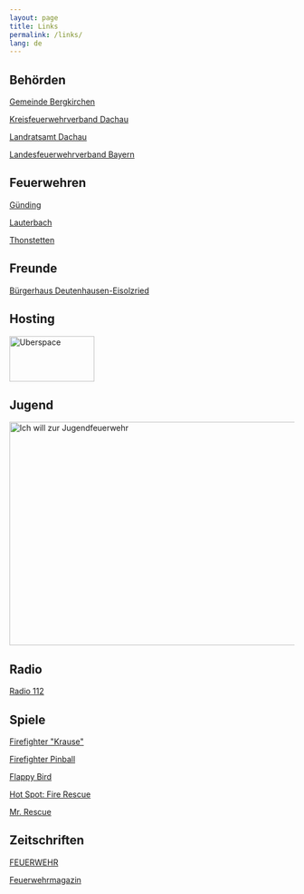 ```yaml
---
layout: page
title: Links
permalink: /links/
lang: de
---
```


## Behörden

[Gemeinde Bergkirchen](http://www.bergkirchen.de/)

[Kreisfeuerwehrverband Dachau](http://kfv-dachau.de/)

[Landratsamt Dachau](http://www.landratsamt-dachau.de/)

[Landesfeuerwehrverband Bayern](http://www.lfv-bayern.de/)

## Feuerwehren

[Günding](http://feuerwehr-guending.de/)

[Lauterbach](http://fw-lauterbach.de/)

[Thonstetten](http://www.ff-thonstetten.de/)

## Freunde

[Bürgerhaus Deutenhausen-Eisolzried](http://www.buergerhaus-deutenhausen-eisolzried.de/)

## Hosting

<a href="https://uberspace.de/">
    <img class="lazy img-fluid"
         src="{% include helper/trans.html width='150' height='80' %}"
         data-src="/assets/images/links/uberspace.png"
         width="150" height="80"
         alt="Uberspace">
</a>

## Jugend

<a href="https://www.ich-will-zur-jugendfeuerwehr.de/">
    <img class="lazy img-fluid"
         src="{% include helper/trans.html width='1110' height='394' %}"
         data-src="/assets/images/links/jugendfeuerwehr.png"
         width="1110" height="394"
         alt="Ich will zur Jugendfeuerwehr">
</a>

## Radio

[Radio 112](https://www.radio-112.de/)

## Spiele

[Firefighter "Krause"](http://firefighter.pixelactivity.de/)

[Firefighter Pinball](http://b10b.com/firefighterpinball/)

[Flappy Bird](https://chaping.github.io/game/flappy-bird/)

[Hot Spot: Fire Rescue](https://hotspot-boardgame.com/)

[Mr. Rescue](http://tangramgames.dk/games/mrrescue/)

## Zeitschriften

[FEUERWEHR](https://www.feuerwehr-ub.de/)

[Feuerwehrmagazin](https://www.feuerwehrmagazin.de/)
